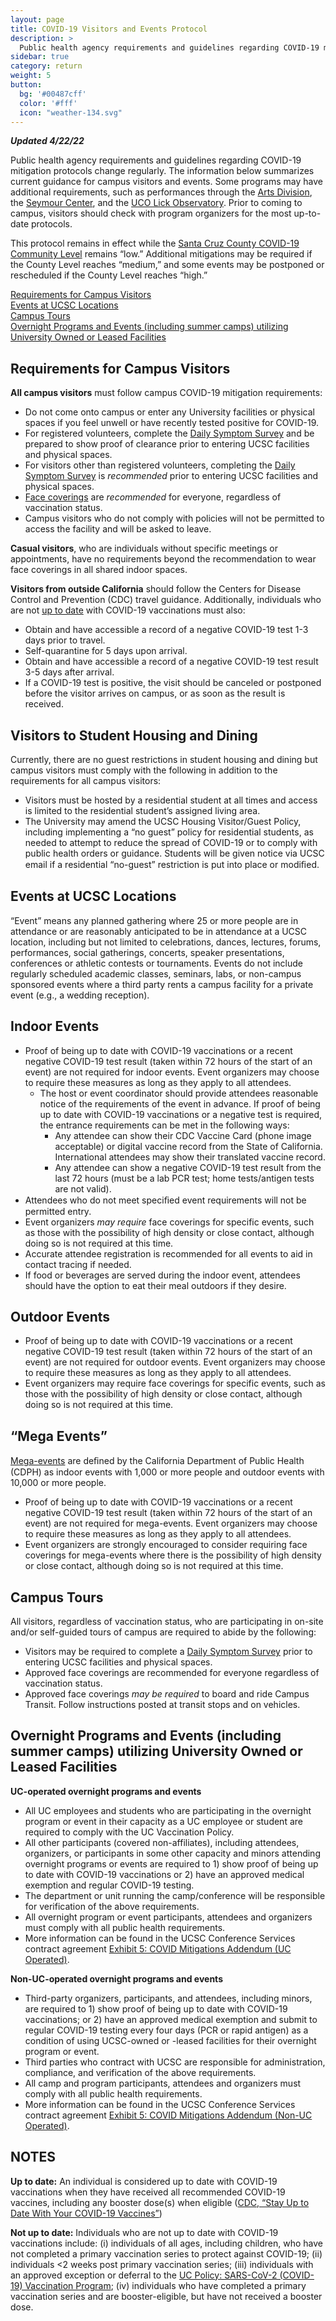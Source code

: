 ```yaml
---
layout: page
title: COVID-19 Visitors and Events Protocol
description: >
  Public health agency requirements and guidelines regarding COVID-19 mitigation protocols change regularly. The information below summarizes current guidance for campus visitors and events..
sidebar: true
category: return
weight: 5
button:
  bg: '#00487cff'
  color: '#fff'
  icon: "weather-134.svg"
---
```




***Updated 4/22/22***

Public health agency requirements and guidelines regarding COVID-19 mitigation protocols change regularly. The information below summarizes current guidance for campus visitors and events. Some programs may have additional requirements, such as performances through the [Arts Division](https://arts.ucsc.edu/covid-protocols), the [Seymour Center](https://seymourcenter.ucsc.edu/visit/), and the [UCO Lick Observatory](https://www.lickobservatory.org/events/#:~:text=Starting%20April%2010th%2C%20wearing%20a,the%20start%20of%20the%20event). Prior to coming to campus, visitors should check with program organizers for the most up-to-date protocols.

This protocol remains in effect while the [Santa Cruz County COVID-19 Community Level](https://covid.cdc.gov/covid-data-tracker/#county-view?list_select_state=California&data-type=CommunityLevels&list_select_county=6087) remains “low.” Additional mitigations may be required if the County Level reaches “medium,” and some events may be postponed or rescheduled if the County Level reaches “high.”

<a href="#requirements">Requirements for Campus Visitors</a>  
<a href="#events">Events at UCSC Locations</a>  
<a href="#tours">Campus Tours</a>  
<a href="#overnight">Overnight Programs and Events (including summer camps) utilizing University Owned or Leased Facilities  </a>  

<h2 id="requirements">Requirements for Campus Visitors</h2>

**All campus visitors** must follow campus COVID-19 mitigation requirements:

* Do not come onto campus or enter any University facilities or physical spaces if you feel unwell or have recently tested positive for COVID-19.
* For registered volunteers, complete the [Daily Symptom Survey](https://ucsantacruz.co1.qualtrics.com/jfe/form/SV_24vMSiDcxZp6VRX) and be prepared to show proof of clearance prior to entering UCSC facilities and physical spaces.
* For visitors other than registered volunteers, completing the [Daily Symptom Survey](https://ucsantacruz.co1.qualtrics.com/jfe/form/SV_24vMSiDcxZp6VRX) is *recommended* prior to entering UCSC facilities and physical spaces.
* [Face coverings](https://news.ucsc.edu/2021/08/face-coverings-guidance.html) are *recommended* for everyone, regardless of vaccination status.
* Campus visitors who do not comply with policies will not be permitted to access the facility and will be asked to leave.

**Casual visitors**, who are individuals without specific meetings or appointments, have no requirements beyond the recommendation to wear face coverings in all shared indoor spaces.

**Visitors from outside California** should follow the Centers for Disease Control and Prevention (CDC) travel guidance. Additionally, individuals who are not [up to date](https://www.cdc.gov/coronavirus/2019-ncov/vaccines/stay-up-to-date.html) with COVID-19 vaccinations must also:

* Obtain and have accessible a record of a negative COVID-19 test 1-3 days prior to travel.
* Self-quarantine for 5 days upon arrival.
* Obtain and have accessible a record of a negative COVID-19 test result 3-5 days after arrival.
* If a COVID-19 test is positive, the visit should be canceled or postponed before the visitor arrives on campus, or as soon as the result is received.

## Visitors to Student Housing and Dining

Currently, there are no guest restrictions in student housing and dining but campus visitors must comply with the following in addition to the requirements for all campus visitors:

* Visitors must be hosted by a residential student at all times and access is limited to the residential student’s assigned living area.
* The University may amend the UCSC Housing Visitor/Guest Policy, including implementing a “no guest” policy for residential students, as needed to attempt to reduce the spread of COVID-19 or to comply with public health orders or guidance. Students will be given notice via UCSC email if a residential “no-guest” restriction is put into place or modiﬁed.

<h2 id="events">Events at UCSC Locations</h2>

“Event” means any planned gathering where 25 or more people are in attendance or are reasonably anticipated to be in attendance at a UCSC location, including but not limited to celebrations, dances, lectures, forums, performances, social gatherings, concerts, speaker presentations, conferences or athletic contests or tournaments. Events do not include regularly scheduled academic classes, seminars, labs, or non-campus sponsored events where a third party rents a campus facility for a private event (e.g., a wedding reception).

## Indoor Events

* Proof of being up to date with COVID-19 vaccinations or a recent negative COVID-19 test result (taken within 72 hours of the start of an event) are not required for indoor events. Event organizers may choose to require these measures as long as they apply to all attendees.
    * The host or event coordinator should provide attendees reasonable notice of the requirements of the event in advance. If proof of being up to date with COVID-19 vaccinations or a negative test is required, the entrance requirements can be met in the following ways:
        * Any attendee can show their CDC Vaccine Card (phone image acceptable) or digital vaccine record from the State of California. International attendees may show their translated vaccine record.
        * Any attendee can show a negative COVID-19 test result from the last 72 hours (must be a lab PCR test; home tests/antigen tests are not valid).
* Attendees who do not meet speciﬁed event requirements will not be permitted entry.
* Event organizers *may require* face coverings for specific events, such as those with the possibility of high density or close contact, although doing so is not required at this time.
* Accurate attendee registration is recommended for all events to aid in contact tracing if needed.
* If food or beverages are served during the indoor event, attendees should have the option to eat their meal outdoors if they desire.

## Outdoor Events

* Proof of being up to date with COVID-19 vaccinations or a recent negative COVID-19 test result (taken within 72 hours of the start of an event) are not required for outdoor events. Event organizers may choose to require these measures as long as they apply to all attendees.
* Event organizers may require face coverings for specific events, such as those with the possibility of high density or close contact, although doing so is not required at this time.

## “Mega Events”

[Mega-events](https://covid19.ca.gov/mega-events/) are deﬁned by the California Department of Public Health (CDPH) as indoor events with 1,000 or more people and outdoor events with 10,000 or more people.

* Proof of being up to date with COVID-19 vaccinations or a recent negative COVID-19 test result (taken within 72 hours of the start of an event) are not required for mega-events. Event organizers may choose to require these measures as long as they apply to all attendees.
* Event organizers are strongly encouraged to consider requiring face coverings for mega-events where there is the possibility of high density or close contact, although doing so is not required at this time.

<h2 id="tours">Campus Tours</h2>

All visitors, regardless of vaccination status, who are participating in on-site and/or self-guided tours of campus are required to abide by the following:

* Visitors may be required to complete a [Daily Symptom Survey](https://ucsantacruz.co1.qualtrics.com/jfe/form/SV_24vMSiDcxZp6VRX) prior to entering UCSC facilities and physical spaces.
* Approved face coverings are recommended for everyone regardless of vaccination status.
* Approved face coverings *may be required* to board and ride Campus Transit. Follow instructions posted at transit stops and on vehicles.

<h2 id="overnight">Overnight Programs and Events (including summer camps) utilizing University Owned or Leased Facilities</h2>

**UC-operated overnight programs and events**

* All UC employees and students who are participating in the overnight program or event in their capacity as a UC employee or student are required to comply with the UC Vaccination Policy.
* All other participants (covered non-affiliates), including attendees, organizers, or participants in some other capacity and minors attending overnight programs or events are required to 1) show proof of being up to date with COVID-19 vaccinations or 2) have an approved medical exemption and regular COVID-19 testing.
* The department or unit running the camp/conference will be responsible for verification of the above requirements.
* All overnight program or event participants, attendees and organizers must comply with all public health requirements.
* More information can be found in the UCSC Conference Services contract agreement [Exhibit 5: COVID Mitigations Addendum (UC Operated)](https://conferenceservices.ucsc.edu/covid-19/covid-mitigations-addendum-uc-operated.html).

**Non-UC-operated overnight programs and events**

* Third-party organizers, participants, and attendees, including minors, are required to 1) show proof of being up to date with COVID-19 vaccinations; or 2) have an approved medical exemption and submit to regular COVID-19 testing every four days (PCR or rapid antigen) as a condition of using UCSC-owned or -leased facilities for their overnight program or event.
* Third parties who contract with UCSC are responsible for administration, compliance, and verification of the above requirements.
* All camp and program participants, attendees and organizers must comply with all public health requirements.
* More information can be found in the UCSC Conference Services contract agreement [Exhibit 5: COVID Mitigations Addendum (Non-UC Operated)](https://conferenceservices.ucsc.edu/covid-19/covid-mitigations-addendum-non-uc-operated.html).

## NOTES

**Up to date:** An individual is considered up to date with COVID-19 vaccinations when they have received all recommended COVID-19 vaccines, including any booster dose(s) when eligible ([CDC, “Stay Up to Date With Your COVID-19 Vaccines”](https://www.cdc.gov/coronavirus/2019-ncov/vaccines/stay-up-to-date.html))

**Not up to date:** Individuals who are not up to date with COVID-19 vaccinations include: (i) individuals of all ages, including children, who have not completed a primary vaccination series to protect against COVID-19; (ii) individuals <2 weeks post primary vaccination series; (iii) individuals with an approved exception or deferral to the [UC Policy: SARS-CoV-2 (COVID-19) Vaccination Program](https://policy.ucop.edu/doc/5000695/SARS-Cov-2); (iv) individuals who have completed a primary vaccination series and are booster-eligible, but have not received a booster dose.
